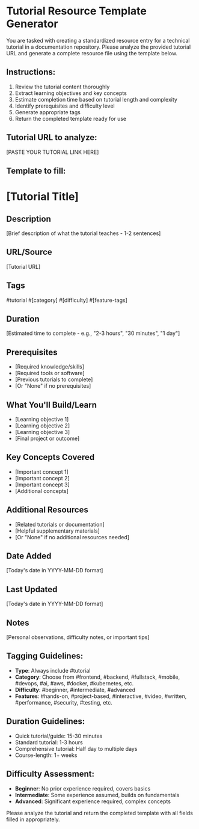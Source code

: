 # Tutorial Resource Template Generator

You are tasked with creating a standardized resource entry for a technical tutorial in a documentation repository. Please analyze the provided tutorial URL and generate a complete resource file using the template below.

## Instructions:
1. Review the tutorial content thoroughly
2. Extract learning objectives and key concepts
3. Estimate completion time based on tutorial length and complexity
4. Identify prerequisites and difficulty level
5. Generate appropriate tags
6. Return the completed template ready for use

## Tutorial URL to analyze:
[PASTE YOUR TUTORIAL LINK HERE]

## Template to fill:

# [Tutorial Title]

## Description
[Brief description of what the tutorial teaches - 1-2 sentences]

## URL/Source
[Tutorial URL]

## Tags
#tutorial #[category] #[difficulty] #[feature-tags]

## Duration
[Estimated time to complete - e.g., "2-3 hours", "30 minutes", "1 day"]

## Prerequisites
- [Required knowledge/skills]
- [Required tools or software]
- [Previous tutorials to complete]
- [Or "None" if no prerequisites]

## What You'll Build/Learn
- [Learning objective 1]
- [Learning objective 2]
- [Learning objective 3]
- [Final project or outcome]

## Key Concepts Covered
- [Important concept 1]
- [Important concept 2]
- [Important concept 3]
- [Additional concepts]

## Additional Resources
- [Related tutorials or documentation]
- [Helpful supplementary materials]
- [Or "None" if no additional resources needed]

## Date Added
[Today's date in YYYY-MM-DD format]

## Last Updated
[Today's date in YYYY-MM-DD format]

## Notes
[Personal observations, difficulty notes, or important tips]

## Tagging Guidelines:
- **Type**: Always include #tutorial
- **Category**: Choose from #frontend, #backend, #fullstack, #mobile, #devops, #ai, #aws, #docker, #kubernetes, etc.
- **Difficulty**: #beginner, #intermediate, #advanced
- **Features**: #hands-on, #project-based, #interactive, #video, #written, #performance, #security, #testing, etc.

## Duration Guidelines:
- Quick tutorial/guide: 15-30 minutes
- Standard tutorial: 1-3 hours
- Comprehensive tutorial: Half day to multiple days
- Course-length: 1+ weeks

## Difficulty Assessment:
- **Beginner**: No prior experience required, covers basics
- **Intermediate**: Some experience assumed, builds on fundamentals
- **Advanced**: Significant experience required, complex concepts

Please analyze the tutorial and return the completed template with all fields filled in appropriately.